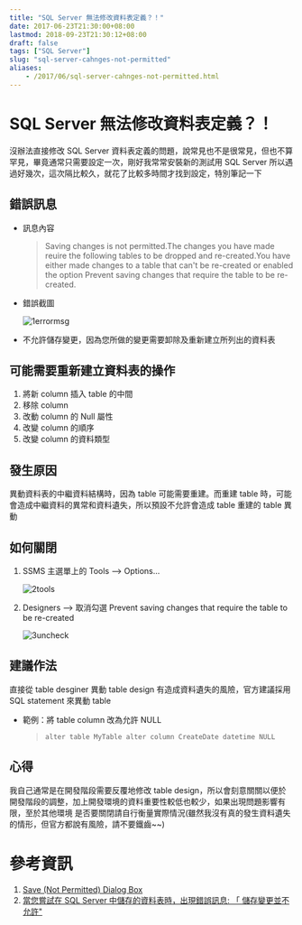 ```yaml
---
title: "SQL Server 無法修改資料表定義？！"
date: 2017-06-23T21:30:00+08:00
lastmod: 2018-09-23T21:30:12+08:00
draft: false
tags: ["SQL Server"]
slug: "sql-server-cahnges-not-permitted"
aliases:
    - /2017/06/sql-server-cahnges-not-permitted.html
---
```

# SQL Server 無法修改資料表定義？！
沒辦法直接修改 SQL Server 資料表定義的問題，說常見也不是很常見，但也不算罕見，畢竟通常只需要設定一次，剛好我常常安裝新的測試用 SQL Server 所以遇過好幾次，這次隔比較久，就花了比較多時間才找到設定，特別筆記一下

## 錯誤訊息
- 訊息內容
    
    >Saving changes is not permitted.The changes you have made reuire the following tables to be dropped and re-created.You have either made changes to a table that can't be re-created or enabled the option Prevent saving changes that require the table to be re-created.
    
- 錯誤截圖
    
    ![1errormsg](https://user-images.githubusercontent.com/3851540/27478402-188e72ea-5842-11e7-81f4-00621a85739f.png)

* 不允許儲存變更，因為您所做的變更需要卸除及重新建立所列出的資料表

## 可能需要重新建立資料表的操作

1.  將新 column 插入 table 的中間
2.  移除 column
3.  改動 column 的 Null 屬性
4.  改變 column 的順序
5.  改變 column 的資料類型


## 發生原因

異動資料表的中繼資料結構時，因為 table 可能需要重建。而重建 table 時，可能會造成中繼資料的異常和資料遺失，所以預設不允許會造成 table 重建的 table 異動

## 如何關閉

1.  SSMS 主選單上的 Tools --> Options...

    ![2tools](https://user-images.githubusercontent.com/3851540/27478403-188f8ad6-5842-11e7-8481-4a3f35cc81a6.png)

2.  Designers --> 取消勾選 Prevent saving changes that require the table to be re-created

    ![3uncheck](https://user-images.githubusercontent.com/3851540/27478404-189175e4-5842-11e7-8ce6-c9c83f9edcfa.png)

## 建議作法

直接從 table desginer 異動 table design 有造成資料遺失的風險，官方建議採用 SQL statement 來異動 table

*   範例：將 table column 改為允許 NULL

    > `alter table MyTable alter column CreateDate datetime NULL`

## 心得

我自己通常是在開發階段需要反覆地修改 table design，所以會刻意關關以便於開發階段的調整，加上開發環境的資料重要性較低也較少，如果出現問題影響有限，至於其他環境 是否要關閉請自行衡量實際情況(雖然我沒有真的發生資料遺失的情形，但官方都說有風險，請不要鐵齒~~)

# 參考資訊

1.  [Save (Not Permitted) Dialog Box](https://docs.microsoft.com/en-us/sql/ssms/visual-db-tools/save-not-permitted-dialog-box)
2.  [當您嘗試在 SQL Server 中儲存的資料表時，出現錯誤訊息: 「 儲存變更並不允許"](https://support.microsoft.com/zh-hk/help/956176/error-message-when-you-try-to-save-a-table-in-sql-server-saving-changes-is-not-permitted)
